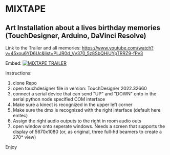 # MIXTAPE
Art Installation about a lives birthday memories (TouchDesigner, Arduino, DaVinci Resolve)
----------------------------------------------
Link to the Trailer and all memories:
https://www.youtube.com/watch?v=45xou6YD6Uc&list=PLJR0d_Vv370_5z8SbQHiUYpTRRZ9-fPv3

Embed:
[![MIXTAPE TRAILER](https://img.youtube.com/vi/45xou6YD6Uc&list=PLJR0d_Vv370_5z8SbQHiUYpTRRZ9-fPv3/0.jpg)](https://www.youtube.com/watch?v=45xou6YD6Uc&list=PLJR0d_Vv370_5z8SbQHiUYpTRRZ9-fPv3)

Instructions: 
1. clone Repo
2. open touchdesigner file in version: TouchDesigner 2022.32660
3. connect a serial device that can send "UP" and "DOWN" onto in the serial python node specified COM interface
4. Make sure a kinect is recognized in the upper left corner
5. Make sure the dmx is recognized with the right interface (default here emtec)
6. Assign the right audio outputs to the right in room audio outs
7. open window onto seperate windows. Needs a screen that supports the display of 5670x1080 (or, as original, three full-hd beamers to create a 270* view)

Enjoy

